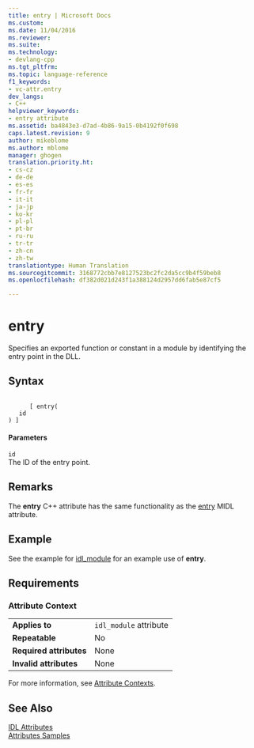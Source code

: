 ```yaml
---
title: entry | Microsoft Docs
ms.custom: 
ms.date: 11/04/2016
ms.reviewer: 
ms.suite: 
ms.technology:
- devlang-cpp
ms.tgt_pltfrm: 
ms.topic: language-reference
f1_keywords:
- vc-attr.entry
dev_langs:
- C++
helpviewer_keywords:
- entry attribute
ms.assetid: ba4843e3-d7ad-4b86-9a15-0b4192f0f698
caps.latest.revision: 9
author: mikeblome
ms.author: mblome
manager: ghogen
translation.priority.ht:
- cs-cz
- de-de
- es-es
- fr-fr
- it-it
- ja-jp
- ko-kr
- pl-pl
- pt-br
- ru-ru
- tr-tr
- zh-cn
- zh-tw
translationtype: Human Translation
ms.sourcegitcommit: 3168772cbb7e8127523bc2fc2da5cc9b4f59beb8
ms.openlocfilehash: df382d021d243f1a388124d2957dd6fab5e87cf5

---
```

# entry
Specifies an exported function or constant in a module by identifying the entry point in the DLL.  
  
## Syntax  
  
```  
  
      [ entry(  
   id  
) ]  
```  
  
#### Parameters  
 `id`  
 The ID of the entry point.  
  
## Remarks  
 The **entry** C++ attribute has the same functionality as the [entry](http://msdn.microsoft.com/library/windows/desktop/aa366815) MIDL attribute.  
  
## Example  
 See the example for [idl_module](../windows/idl-module.md) for an example use of **entry**.  
  
## Requirements  
  
### Attribute Context  
  
|||  
|-|-|  
|**Applies to**|`idl_module` attribute|  
|**Repeatable**|No|  
|**Required attributes**|None|  
|**Invalid attributes**|None|  
  
 For more information, see [Attribute Contexts](../windows/attribute-contexts.md).  
  
## See Also  
 [IDL Attributes](../windows/idl-attributes.md)   
 [Attributes Samples](http://msdn.microsoft.com/en-us/558ebdb2-082f-44dc-b442-d8d33bf7bdb8)


<!--HONumber=Jan17_HO2-->



